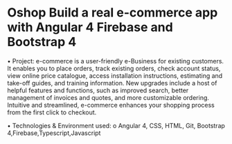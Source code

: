 
# Oshop Build a real e-commerce app with Angular 4 Firebase and Bootstrap 4

• Project: 
e-commerce is a user-friendly e-Business for existing customers. It enables you to place orders, track existing orders, check account status, view online price catalogue, access installation instructions, estimating and take-off guides, and training information. 
New upgrades include a host of helpful features and functions, such as improved search, better management of invoices and quotes, and more customizable ordering. Intuitive and streamlined, e-commerce enhances your shopping process from the first click to checkout.

• Technologies & Environment used: 
o Angular 4, CSS, HTML, Git, Bootstrap 4,Firebase,Typescript,Javascript
